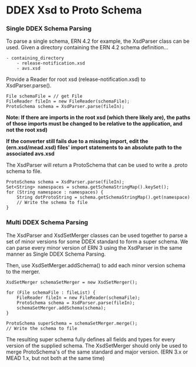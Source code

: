 # DDEX Xsd to Proto Schema

### Single DDEX Schema Parsing
To parse a single schema, ERN 4.2 for example, the XsdParser class can be used.
Given a directory containing the ERN 4.2 schema definition...

```
- containing_directory
    - release-notification.xsd
    - avs.xsd
```
Provide a Reader for root xsd (release-notification.xsd) to XsdParser.parse().

```
File schemaFile = // get File
FileReader fileIn = new FileReader(schemaFile);
ProtoSchema schema = XsdParser.parse(fileIn);
```
**Note: If there are imports in the root xsd (which there likely are), the paths of those imports must be changed to be relative to the application, and not the root xsd)**

**If the converter still fails due to a missing import, edit the (ern.xsd/mead.xsd) files' import statements to an absolute path to the associated avs.xsd** <br>

The XsdParser will return a ProtoSchema that can be used to write a .proto schema to file.

```
ProtoSchema schema = XsdParser.parse(fileIn);
Set<String> namespaces = schema.getSchemaStringMap().keySet();
for (String namespace : namespaces) {
    String dotProtoString = schema.getSchemaStringMap().get(namespace)
    // Write the schema to file
}

```

### Multi DDEX Schema Parsing
The XsdParser and XsdSetMerger classes can be used together to parse a set of minor versions for 
some DDEX standard to form a super schema. We can parse every minor version of ERN 3 using
the XsdParser in the same manner as Single DDEX Schema Parsing.

Then, use XsdSetMerger.addSchema() to add each minor version schema to the merger. 

```
XsdSetMerger schemaSetMerger = new XsdSetMerger();

for (File schemaFile : fileList) {
    FileReader fileIn = new FileReader(schemaFile);
    ProtoSchema schema = XsdParser.parse(fileIn);
    schemaSetMerger.addSchema(schema);
}

ProtoSchema superSchema = schemaSetMerger.merge();
// Write the schema to file
```

The resulting super schema fully defines all fields and types for every version of the supplied schema. 
The XsdSetMerger should only be used to merge ProtoSchema's of the same standard and major version.
(ERN 3.x or MEAD 1.x, but not both at the same time)

